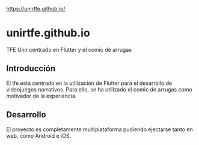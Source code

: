 https://unirtfe.github.io/
# unirtfe.github.io
TFE Unir centrado en Flutter y el comic de arrugas

## Introducción

El tfe esta centrado en la utilización de Flutter para el desarrollo de videojuegos narrativos. Para ello, se ha utilizado el comic de arrugas como motivador de la experiencia.


## Desarrollo

El proyecto es completamente multiplataforma pudiendo ejectarse tanto en web, como Android e iOS. 
